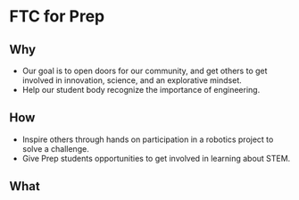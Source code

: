 # FTC for Prep

## Why

* Our goal is to open doors for our community, and get others to get involved in innovation, science, and an explorative mindset.
* Help our student body recognize the importance of engineering.

## How

* Inspire others through hands on participation in a robotics project to solve a challenge.
* Give Prep students opportunities to get involved in learning about STEM.

## What
